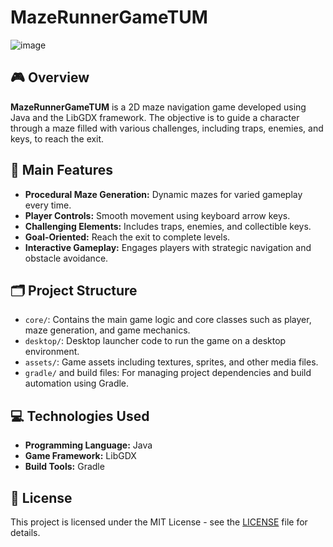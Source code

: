 # MazeRunnerGameTUM
![image](https://github.com/user-attachments/assets/d5dda447-0014-469c-8850-9d7a85902ad5)


## 🎮 Overview

**MazeRunnerGameTUM** is a 2D maze navigation game developed using Java and the LibGDX framework. The objective is to guide a character through a maze filled with various challenges, including traps, enemies, and keys, to reach the exit.

## 🌟 Main Features

- **Procedural Maze Generation:** Dynamic mazes for varied gameplay every time.
- **Player Controls:** Smooth movement using keyboard arrow keys.
- **Challenging Elements:** Includes traps, enemies, and collectible keys.
- **Goal-Oriented:** Reach the exit to complete levels.
- **Interactive Gameplay:** Engages players with strategic navigation and obstacle avoidance.

## 🗂️ Project Structure

- `core/`: Contains the main game logic and core classes such as player, maze generation, and game mechanics.
- `desktop/`: Desktop launcher code to run the game on a desktop environment.
- `assets/`: Game assets including textures, sprites, and other media files.
- `gradle/` and build files: For managing project dependencies and build automation using Gradle.

## 💻 Technologies Used

- **Programming Language:** Java
- **Game Framework:** LibGDX
- **Build Tools:** Gradle


## 📄 License

This project is licensed under the MIT License - see the [LICENSE](LICENSE) file for details.
